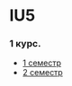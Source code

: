 # IU5
### 1 курс.
- [1 семестр](https://github.com/DimaPermyakov/IU5/tree/main/Term-1)<br>
- [2 семестр](https://github.com/DimaPermyakov/IU5/tree/main/Term-2)
